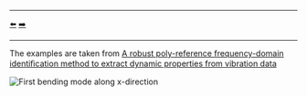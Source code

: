 ***
[⬅️](../dev011/README.md "Previous example")
[➡️](../013/README.md "Next example")
***

The examples are taken from [A robust poly-reference frequency-domain identiﬁcation method to extract dynamic properties from vibration data](https://doi.org/10.1038/s44172-023-00122-y)

![First bending mode along x-direction](mode_01.gif)
